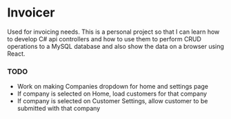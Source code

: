 # Invoicer

Used for invoicing needs. This is a personal project so that I can learn how to develop C# api controllers and how to use them to perform CRUD operations to a MySQL database and also show the data on a browser using React.

### TODO

- Work on making Companies dropdown for home and settings page
- If company is selected on Home, load customers for that company
- If company is selected on Customer Settings, allow customer to be submitted with that company